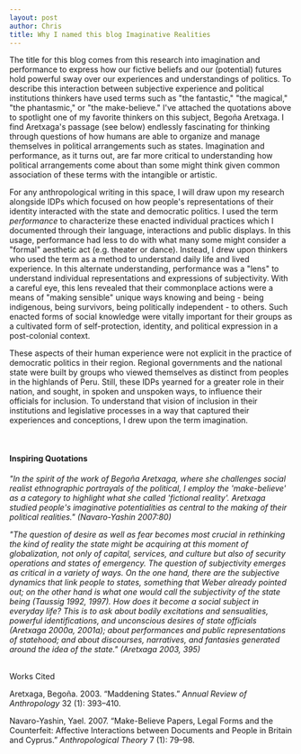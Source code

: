 ```yaml
---
layout: post
author: Chris
title: Why I named this blog Imaginative Realities
---
```


The title for this blog comes from this research into imagination and performance to express how our fictive beliefs and our (potential) futures hold powerful sway over our experiences and understandings of politics.  To describe this interaction between subjective experience and political institutions thinkers have used terms such as "the fantastic," "the magical," "the phantasmic," or "the make-believe."  I've attached the quotations above to spotlight one of my favorite thinkers on this subject, Begoña Aretxaga.  I find Aretxaga's passage (see below) endlessly fascinating for thinking through questions of how humans are able to organize and manage themselves in political arrangements such as states.  Imagination and performance, as it turns out, are far more critical to understanding how political arrangements come about than some might think given common association of these terms with the intangible or artistic.

For any anthropological writing in this space, I will draw upon my research alongside IDPs which focused on how people's representations of their identity interacted with the state and democratic politics.  I used the term *performance* to characterize these enacted individual practices which I documented through their language, interactions and public displays.  In this usage, performance had less to do with what many some might consider a "formal" aesthetic act (e.g. theater or dance).  Instead, I drew upon thinkers who used the term as a method to understand daily life and lived experience.  In this alternate understanding, performance was a "lens" to understand individual representations and expressions of subjectivity.  With a careful eye, this lens revealed that their commonplace actions were a means of "making sensible" unique ways knowing and being - being indigenous, being survivors, being politically independent - to others.  Such enacted forms of social knowledge were vitally important for their groups as a cultivated form of self-protection, identity, and political expression in a post-colonial context. 

These aspects of their human experience were not explicit in the practice of democratic politics in their region.  Regional governments and the national state were built by groups who viewed themselves as distinct from peoples in the highlands of Peru.  Still, these IDPs yearned for a greater role in their nation, and sought, in spoken and unspoken ways, to influence their officials for inclusion.  To understand that vision of inclusion in their institutions and legislative processes in a way that captured their experiences and conceptions, I drew upon the term imagination. 

<br>

#### Inspiring Quotations

*"In the spirit of the work of Begoña Aretxaga, where she challenges social realist ethnographic portrayals of the political, I employ the 'make-believe' as a category to highlight what she called 'fictional reality'. Aretxaga studied people's imaginative potentialities as central to the making of their political realities." (Navaro-Yashin 2007:80)*

*"The question of desire as well as fear becomes most crucial in rethinking the kind of reality the state might be acquiring at this moment of globalization, not only of capital, services, and culture but also of security operations and states of emergency.  The question of subjectivity emerges as critical in a variety of ways. On the one hand, there are the subjective dynamics that link people to states, something that Weber already pointed out; on the other hand is what one would call the subjectivity of the state being (Taussig 1992, 1997). How does it become a social subject in everyday life? This is to ask about bodily excitations and sensualities, powerful identifications, and unconscious desires of state officials (Aretxaga 2000a, 2001a); about performances and public representations of statehood; and about discourses, narratives, and fantasies generated around the idea of the state." (Aretxaga 2003, 395)*  
 <br>



Works Cited

Aretxaga, Begoña. 2003. “Maddening States.” *Annual Review of Anthropology* 32 (1): 393–410.

Navaro-Yashin, Yael. 2007. “Make-Believe Papers, Legal Forms and the Counterfeit: Affective Interactions between Documents and People in Britain and Cyprus.” *Anthropological Theory* 7 (1): 79–98.
